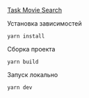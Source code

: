 [Task Movie Search](https://github.com/rolling-scopes-school/tasks/blob/master/tasks/movie-search.md)


Установка зависимостей

```yarn install```

Сборка проекта

```yarn build```

Запуск локально

```yarn dev```